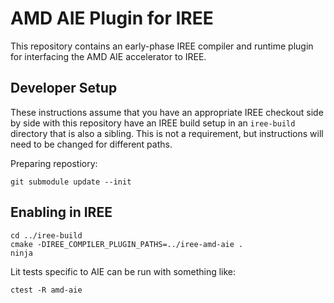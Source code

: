 # AMD AIE Plugin for IREE

This repository contains an early-phase IREE compiler and runtime plugin for
interfacing the AMD AIE accelerator to IREE.

## Developer Setup

These instructions assume that you have an appropriate IREE checkout side by side
with this repository have an IREE build setup in an `iree-build` directory that
is also a sibling. This is not a requirement, but instructions will need to be
changed for different paths.

Preparing repostiory:

```
git submodule update --init
```

## Enabling in IREE

```
cd ../iree-build
cmake -DIREE_COMPILER_PLUGIN_PATHS=../iree-amd-aie .
ninja
```

Lit tests specific to AIE can be run with something like:

```
ctest -R amd-aie
```
